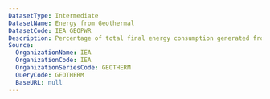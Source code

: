 ```yaml
---
DatasetType: Intermediate
DatasetName: Energy from Geothermal
DatasetCode: IEA_GEOPWR
Description: Percentage of total final energy consumption generated from Geothermal
Source:
  OrganizationName: IEA
  OrganizationCode: IEA
  OrganizationSeriesCode: GEOTHERM
  QueryCode: GEOTHERM
  BaseURL: null
---
```


